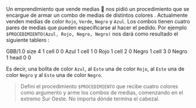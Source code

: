 Un emprendimiento que vende medias :socks: nos pidió un procedimiento que se encargue de armar un combo de medias de distintos colores . Actualmente venden medias de color `Rojo`, `Verde`, `Negro` y `Azul`. Los combos tienen cuatro pares de medias que pueden especificarse al hacer el pedido. Por ejemplo `$PROCEDIMIENTO(Azul, Rojo, Negro, Negro)` nos dará como resultado el siguiente tablero :

<gs-board>
  GBB/1.0
  size 4 1
  cell 0 0 Azul 1
  cell 1 0 Rojo 1
  cell 2 0 Negro 1
  cell 3 0 Negro 1
  head 0 0
</gs-board>

Es decir, una bolita de color `Azul`, al `Este` una de color `Rojo`, al `Este` una de color `Negro` y al `Este` una de color `Negro`.

> Definí el procedimiento `$PROCEDIMIENTO` que recibe cuatro colores como argumento y arme los combos de medias, comenzando en el extremo Sur Oeste. No importa dónde termina el cabezal.